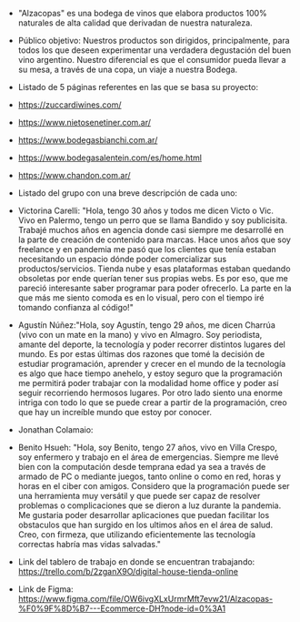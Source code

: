 - "Alzacopas" es una bodega de vinos que elabora productos 100% naturales de alta calidad que derivadan de nuestra naturaleza. 


- Público objetivo:
Nuestros productos son dirigidos, principalmente, para todos los que deseen experimentar una verdadera degustación del buen vino argentino. Nuestro diferencial es que el consumidor 
pueda llevar a su mesa, a través de una copa, un viaje a nuestra Bodega.


- Listado de 5 páginas referentes en las que se basa su proyecto:
- https://zuccardiwines.com/
- https://www.nietosenetiner.com.ar/
- https://www.bodegasbianchi.com.ar/
- https://www.bodegasalentein.com/es/home.html
- https://www.chandon.com.ar/


- Listado del grupo con una breve descripción de cada uno:
- Victorina Carelli: "Hola, tengo 30 años y todos me dicen Victo o Vic. Vivo en Palermo, tengo un perro que se llama Bandido y soy publicisita. Trabajé muchos años en agencia donde
casi siempre me desarrollé en la parte de creación de contenido para marcas. Hace unos años que soy freelance y en pandemia me pasó que los clientes que tenía estaban necesitando 
un espacio dónde poder comercializar sus productos/servicios. Tienda nube y esas plataformas estaban quedando obsoletas por ende querían tener sus propias webs. Es por eso, que me 
pareció interesante saber programar para poder ofrecerlo. La parte en la que más me siento comoda es en lo visual, pero con el tiempo iré tomando confianza al código!"
- Agustín Núñez:"Hola, soy Agustín, tengo 29 años, me dicen Charrúa (vivo con un mate en la mano) y vivo en Almagro. Soy periodista, amante del deporte, la tecnología y poder 
recorrer distintos lugares del mundo. Es por estas últimas dos razones que tomé la decisión de estudiar programación, aprender y crecer en el mundo de la tecnología es algo que 
hace tiempo anehelo, y estoy seguro que la programación me permitirá poder trabajar con la modalidad home office y poder así seguir recorriendo hermosos lugares. Por otro lado 
siento una enorme intriga con todo lo que se puede crear a partir de la programación, creo que hay un increíble mundo que estoy por conocer.
- Jonathan Colamaio:
- Benito Hsueh: "Hola, soy Benito, tengo 27 años, vivo en Villa Crespo, soy enfermero y trabajo en el área de emergencias. Siempre me llevé bien con la computación desde 
temprana edad ya sea a través de armado de PC o mediante juegos, tanto online o como en red, horas y horas en el ciber con amigos. Considero que la programación puede ser una 
herramienta muy versátil y que puede ser capaz de resolver problemas o complicaciones que se dieron a luz durante la pandemia. Me gustaria poder desarrollar aplicaciones que 
puedan facilitar los obstaculos que han surgido en los ultimos años en el área de salud. Creo, con firmeza, que utilizando eficientemente las tecnología correctas 
habría mas vidas salvadas."



- Link del tablero de trabajo en donde se encuentran trabajando: https://trello.com/b/2zganX9O/digital-house-tienda-online

- Link de Figma: https://www.figma.com/file/OW6ivgXLxUrmrMft7evw21/Alzacopas-%F0%9F%8D%B7---Ecommerce-DH?node-id=0%3A1
